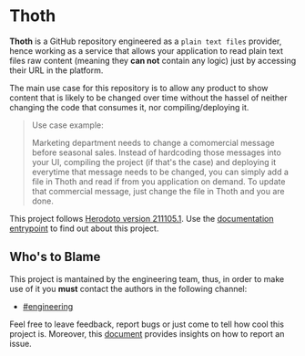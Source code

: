 # Thoth

__Thoth__ is a GitHub repository engineered as a `plain text files` provider, hence working as a service that allows your application to read plain text files raw content (meaning they __can not__ contain any logic) just by accessing their URL in the platform.

The main use case for this repository is to allow any product to show content that is likely to be changed over time without the hassel of neither changing the code that consumes it, nor compiling/deploying it.

> Use case example:
>
> Marketing department needs to change a comomercial message before seasonal sales. Instead of hardcoding those messages into your UI, compiling the project (if that's the case) and deploying it everytime that message needs to be changed, you can simply add a file in Thoth and read if from you application on demand. To update that commercial message, just change the file in Thoth and you are done.

This project follows [Herodoto version 211105.1](https://github.com/wiris/herodotos/releases/tag/211105.1). Use the [documentation entrypoint](docs/README.md) to find out about this project.

## Who's to Blame

This project is mantained by the engineering team, thus, in order to make use of it you __must__ contact the authors in the following channel:

- [#engineering](https://wiris.slack.com/archives/C010P3E9AHH)

Feel free to leave feedback, report bugs or just come to tell how cool this project is. Moreover, this [document](docs/ISSUE_REPORTING.md) provides insights on how to report an issue.
